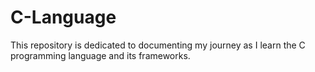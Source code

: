 # C-Language
This repository is dedicated to documenting my journey as I learn the C programming language and its frameworks.
